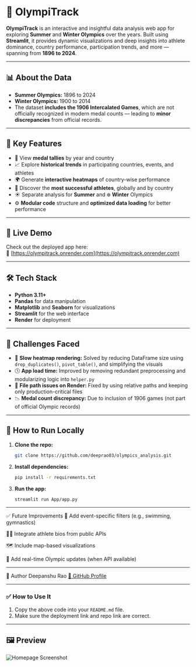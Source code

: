 # 🏅 OlympiTrack

**OlympiTrack** is an interactive and insightful data analysis web app for exploring **Summer** and **Winter Olympics** over the years. Built using **Streamlit**, it provides dynamic visualizations and deep insights into athlete dominance, country performance, participation trends, and more — spanning from **1896 to 2024**.

---

## 📊 About the Data

- **Summer Olympics:** 1896 to 2024  
- **Winter Olympics:** 1900 to 2014  
- The dataset **includes the 1906 Intercalated Games**, which are not officially recognized in modern medal counts — leading to **minor discrepancies** from official records.

---

## 🎯 Key Features

- 🥇 View **medal tallies** by year and country  
- 📈 Explore **historical trends** in participating countries, events, and athletes  
- 🌍 Generate **interactive heatmaps** of country-wise performance  
- 👑 Discover the **most successful athletes**, globally and by country  
- ☀️ Separate analysis for **Summer** and ❄️ **Winter** Olympics  
- ⚙️ **Modular code** structure and **optimized data loading** for better performance  

---

## 🚀 Live Demo

Check out the deployed app here:  
🔗 [https://olympitrack.onrender.com](https://olympitrack.onrender.com)

---

## 🛠️ Tech Stack

- **Python 3.11+**
- **Pandas** for data manipulation
- **Matplotlib** and **Seaborn** for visualizations
- **Streamlit** for the web interface
- **Render** for deployment

---

## 🧠 Challenges Faced

- 🐢 **Slow heatmap rendering:** Solved by reducing DataFrame size using `drop_duplicates()`, `pivot_table()`, and simplifying the visuals  
- 🕓 **App load time:** Improved by removing redundant preprocessing and modularizing logic into `helper.py`  
- 📁 **File path issues on Render:** Fixed by using relative paths and keeping only production-critical files  
- 📉 **Medal count discrepancy:** Due to inclusion of 1906 games (not part of official Olympic records)

---

## 🧪 How to Run Locally

1. **Clone the repo:**
   ```bash
   git clone https://github.com/deeprao03/olympics_analysis.git

2. **Install dependencies:**
    ```bash
    pip install -r requirements.txt

3.  **Run the app:**
    ```bash
    streamlit run App/app.py

---

✅ Future Improvements
🎯 Add event-specific filters (e.g., swimming, gymnastics)

🧑‍💼 Integrate athlete bios from public APIs

🗺️ Include map-based visualizations

📡 Add real-time Olympic updates (when API available)

---

👤 Author
Deepanshu Rao
[🔗 GitHub Profile](https://github.com/deeprao03)

---

### ✅ How to Use It
1. Copy the above code into your `README.md` file.
2. Make sure the deployment link and repo link are correct.

---
## 🖼️ Preview

![Homepage Screenshot](image/Screenshot_home.png)
